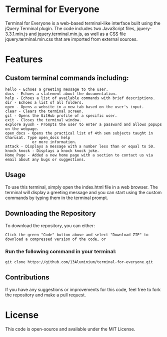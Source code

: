 # Terminal for Everyone

Terminal for Everyone is a web-based terminal-like interface built using the jQuery Terminal plugin. The code includes two JavaScript files, jquery-3.3.1.min.js and jquery.terminal.min.js, as well as a CSS file jquery.terminal.min.css that are imported from external sources.
# Features

## Custom terminal commands including:

    hello - Echoes a greeting message to the user.
    docs - Echoes a statement about the documentation.
    help - Echoes a list of available commands with brief descriptions.
    dir - Echoes a list of all folders.
    open - Opens a website in a new tab based on the user's input.
    clear - Clears the terminal screen.
    git - Opens the GitHub profile of a specific user.
    exit - Closes the terminal window.
    explore ayush - Prompts the user to enter a password and allows popups on the webpage.
    open_docs - Opens the practical list of 4th sem subjects taught in Charusat. Type open_docs help
                or more information.
    attack - Displays a message with a number less than or equal to 50.
    knock knock - Displays a knock knock joke.
    Home Page - Added a new home page with a section to contact us via email about any bugs or suggestions.

## Usage

To use this terminal, simply open the index.html file in a web browser. The terminal will display a greeting message and you can start using the custom commands by typing them in the terminal prompt.

## Downloading the Repository

To download the repository, you can either:

    Click the green "Code" button above and select "Download ZIP" to download a compressed version of the code, or

   ### Run the following command in your terminal:


    git clone https://github.com/13Aluminium/terminal-for-everyone.git


## Contributions

If you have any suggestions or improvements for this code, feel free to fork the repository and make a pull request.

# License

This code is open-source and available under the MIT License.
